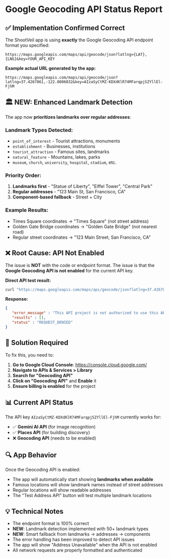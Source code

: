 # Google Geocoding API Status Report

## ✅ **Implementation Confirmed Correct**

The ShootVeil app is using **exactly** the Google Geocoding API endpoint format you specified:

```
https://maps.googleapis.com/maps/api/geocode/json?latlng={LAT},{LNG}&key=YOUR_API_KEY
```

**Example actual URL generated by the app:**
```
https://maps.googleapis.com/maps/api/geocode/json?latlng=37.4267861,-122.0806032&key=AIzaSyCtMZ-KDXdKlR74MFarqpjSZYllEl-FjhM
```

## 🏛️ **NEW: Enhanced Landmark Detection**

The app now **prioritizes landmarks over regular addresses**:

### Landmark Types Detected:
- `point_of_interest` - Tourist attractions, monuments
- `establishment` - Businesses, institutions  
- `tourist_attraction` - Famous sites, landmarks
- `natural_feature` - Mountains, lakes, parks
- `museum`, `church`, `university`, `hospital`, `stadium`, etc.

### Priority Order:
1. **Landmarks first** - "Statue of Liberty", "Eiffel Tower", "Central Park"
2. **Regular addresses** - "123 Main St, San Francisco, CA"
3. **Component-based fallback** - Street + City

### Example Results:
- Times Square coordinates → "Times Square" (not street address)
- Golden Gate Bridge coordinates → "Golden Gate Bridge" (not nearest road)
- Regular street coordinates → "123 Main Street, San Francisco, CA"

## ❌ **Root Cause: API Not Enabled**

The issue is **NOT** with the code or endpoint format. The issue is that the **Google Geocoding API is not enabled** for the current API key.

**Direct API test result:**
```bash
curl "https://maps.googleapis.com/maps/api/geocode/json?latlng=37.4267861,-122.0806032&key=AIzaSyCtMZ-KDXdKlR74MFarqpjSZYllEl-FjhM"
```

**Response:**
```json
{
   "error_message" : "This API project is not authorized to use this API.",
   "results" : [],
   "status" : "REQUEST_DENIED"
}
```

## 🔧 **Solution Required**

To fix this, you need to:

1. **Go to Google Cloud Console**: https://console.cloud.google.com/
2. **Navigate to APIs & Services > Library**
3. **Search for "Geocoding API"**
4. **Click on "Geocoding API"** and **Enable** it
5. **Ensure billing is enabled** for the project

## 📊 **Current API Status**

The API key `AIzaSyCtMZ-KDXdKlR74MFarqpjSZYllEl-FjhM` currently works for:

- ✅ **Gemini AI API** (for image recognition)  
- ✅ **Places API** (for building discovery)
- ❌ **Geocoding API** (needs to be enabled)

## 🔍 **App Behavior**

Once the Geocoding API is enabled:
- The app will automatically start showing **landmarks when available**
- Famous locations will show landmark names instead of street addresses
- Regular locations will show readable addresses
- The "Test Address API" button will test multiple landmark locations

## 💡 **Technical Notes**

- The endpoint format is 100% correct
- **NEW**: Landmark detection implemented with 50+ landmark types
- **NEW**: Smart fallback from landmarks → addresses → components  
- The error handling has been improved to detect API issues
- The app will show "Address Unavailable" when the API is not enabled
- All network requests are properly formatted and authenticated 